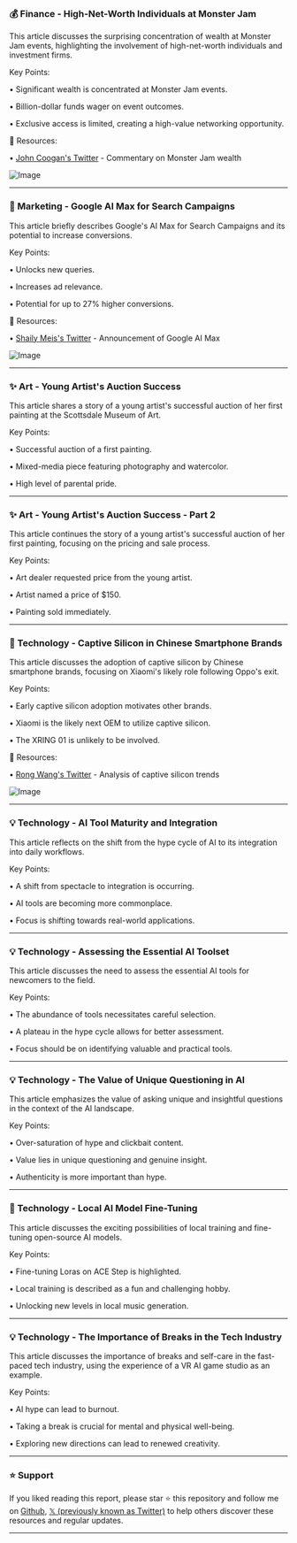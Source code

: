 ### 💰 Finance - High-Net-Worth Individuals at Monster Jam

This article discusses the surprising concentration of wealth at Monster Jam events, highlighting the involvement of high-net-worth individuals and investment firms.

Key Points:

•  Significant wealth is concentrated at Monster Jam events.

• Billion-dollar funds wager on event outcomes.

•  Exclusive access is limited, creating a high-value networking opportunity.


🔗 Resources:

• [John Coogan's Twitter](https://x.com/johncoogan) - Commentary on Monster Jam wealth

![Image](https://pbs.twimg.com/media/GrM7xC4XMAAty7a?format=jpg&name=small)


---
### 🚀 Marketing - Google AI Max for Search Campaigns

This article briefly describes Google's AI Max for Search Campaigns and its potential to increase conversions.

Key Points:

•  Unlocks new queries.

• Increases ad relevance.

• Potential for up to 27% higher conversions.


🔗 Resources:

• [Shaily Meis's Twitter](https://x.com/meisshaily) - Announcement of Google AI Max

![Image](https://pbs.twimg.com/amplify_video_thumb/1922370231235698688/img/rmGuqXmrppp6SY6A.jpg)


---
### ✨ Art - Young Artist's Auction Success

This article shares a story of a young artist's successful auction of her first painting at the Scottsdale Museum of Art.

Key Points:

•  Successful auction of a first painting.

•  Mixed-media piece featuring photography and watercolor.

•  High level of parental pride.


---
### ✨ Art - Young Artist's Auction Success - Part 2

This article continues the story of a young artist's successful auction of her first painting, focusing on the pricing and sale process.

Key Points:

•  Art dealer requested price from the young artist.

•  Artist named a price of $150.

•  Painting sold immediately.



---
### 🤖 Technology - Captive Silicon in Chinese Smartphone Brands

This article discusses the adoption of captive silicon by Chinese smartphone brands, focusing on Xiaomi's likely role following Oppo's exit.

Key Points:

• Early captive silicon adoption motivates other brands.

• Xiaomi is the likely next OEM to utilize captive silicon.

•  The XRING 01 is unlikely to be involved.


🔗 Resources:

• [Rong Wang's Twitter](https://x.com/rwang07) - Analysis of captive silicon trends

![Image](https://pbs.twimg.com/media/GrMlZh1WMAA5xMc?format=jpg&name=small)


---
### 💡 Technology - AI Tool Maturity and Integration

This article reflects on the shift from the hype cycle of AI to its integration into daily workflows.

Key Points:

•  A shift from spectacle to integration is occurring.

•  AI tools are becoming more commonplace.

•  Focus is shifting towards real-world applications.



---
### 💡 Technology - Assessing the Essential AI Toolset

This article discusses the need to assess the essential AI tools for newcomers to the field.

Key Points:

•  The abundance of tools necessitates careful selection.

•  A plateau in the hype cycle allows for better assessment.

•  Focus should be on identifying valuable and practical tools.



---
### 💡 Technology - The Value of Unique Questioning in AI

This article emphasizes the value of asking unique and insightful questions in the context of the AI landscape.

Key Points:

•  Over-saturation of hype and clickbait content.

•  Value lies in unique questioning and genuine insight.

•  Authenticity is more important than hype.



---
### 🤖 Technology - Local AI Model Fine-Tuning

This article discusses the exciting possibilities of local training and fine-tuning open-source AI models.

Key Points:

•  Fine-tuning Loras on ACE Step is highlighted.

•  Local training is described as a fun and challenging hobby.

•  Unlocking new levels in local music generation.



---
### 💡 Technology - The Importance of Breaks in the Tech Industry

This article discusses the importance of breaks and self-care in the fast-paced tech industry, using the experience of a VR AI game studio as an example.

Key Points:

•  AI hype can lead to burnout.

•  Taking a break is crucial for mental and physical well-being.

•  Exploring new directions can lead to renewed creativity.


---

### ⭐️ Support

If you liked reading this report, please star ⭐️ this repository and follow me on [Github](https://github.com/Drix10), [𝕏 (previously known as Twitter)](https://x.com/DRIX_10_) to help others discover these resources and regular updates.

---